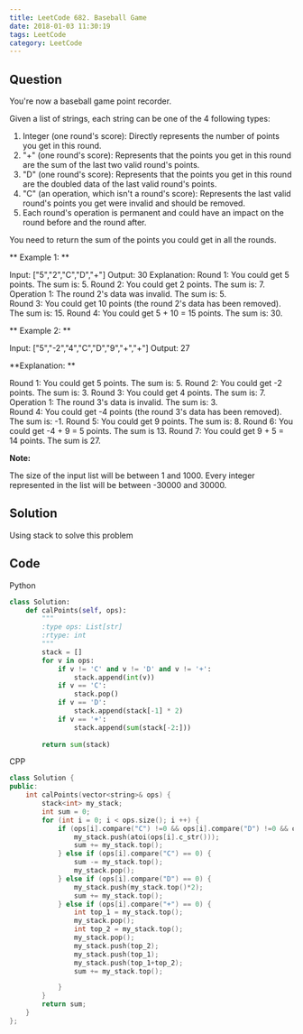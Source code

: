 ```yaml
---
title: LeetCode 682. Baseball Game
date: 2018-01-03 11:30:19
tags: LeetCode
category: LeetCode
---
```


## Question

You're now a baseball game point recorder.

Given a list of strings, each string can be one of the 4 following types:

1. Integer (one round's score): Directly represents the number of points you get in this round.
2. "+" (one round's score): Represents that the points you get in this round are the sum of the last two valid round's points.
3. "D" (one round's score): Represents that the points you get in this round are the doubled data of the last valid round's points.
4. "C" (an operation, which isn't a round's score): Represents the last valid round's points you get were invalid and should be removed.
5. Each round's operation is permanent and could have an impact on the round before and the round after.

You need to return the sum of the points you could get in all the rounds.

** Example 1: **

Input: ["5","2","C","D","+"]
Output: 30
Explanation: 
Round 1: You could get 5 points. The sum is: 5.
Round 2: You could get 2 points. The sum is: 7.
Operation 1: The round 2's data was invalid. The sum is: 5.  
Round 3: You could get 10 points (the round 2's data has been removed). The sum is: 15.
Round 4: You could get 5 + 10 = 15 points. The sum is: 30.

** Example 2: **

Input: ["5","-2","4","C","D","9","+","+"]
Output: 27

**Explanation: **

Round 1: You could get 5 points. The sum is: 5.
Round 2: You could get -2 points. The sum is: 3.
Round 3: You could get 4 points. The sum is: 7.
Operation 1: The round 3's data is invalid. The sum is: 3.  
Round 4: You could get -4 points (the round 3's data has been removed). The sum is: -1.
Round 5: You could get 9 points. The sum is: 8.
Round 6: You could get -4 + 9 = 5 points. The sum is 13.
Round 7: You could get 9 + 5 = 14 points. The sum is 27.

**Note:**

The size of the input list will be between 1 and 1000.
Every integer represented in the list will be between -30000 and 30000.


## Solution


Using stack to solve this problem


## Code

Python 

```python
class Solution:
    def calPoints(self, ops):
        """
        :type ops: List[str]
        :rtype: int
        """
        stack = []
        for v in ops:
            if v != 'C' and v != 'D' and v != '+':
                stack.append(int(v))
            if v == 'C':
                stack.pop()
            if v == 'D':
                stack.append(stack[-1] * 2)
            if v == '+':
                stack.append(sum(stack[-2:]))
            
        return sum(stack)

```

CPP

```cpp
class Solution {
public:
    int calPoints(vector<string>& ops) {
        stack<int> my_stack;
        int sum = 0;
        for (int i = 0; i < ops.size(); i ++) {
            if (ops[i].compare("C") !=0 && ops[i].compare("D") !=0 && ops[i].compare("+") != 0) {
                my_stack.push(atoi(ops[i].c_str()));
                sum += my_stack.top();
            } else if (ops[i].compare("C") == 0) {
                sum -= my_stack.top();
                my_stack.pop();
            } else if (ops[i].compare("D") == 0) {
                my_stack.push(my_stack.top()*2);
                sum += my_stack.top();
            } else if (ops[i].compare("+") == 0) {
                int top_1 = my_stack.top();
                my_stack.pop();
                int top_2 = my_stack.top();
                my_stack.pop();
                my_stack.push(top_2);
                my_stack.push(top_1);
                my_stack.push(top_1+top_2);
                sum += my_stack.top();

            }
        }
        return sum;
    }
};

```
